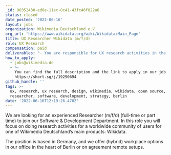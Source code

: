 ```yaml
---
_id: 90352430-ed6e-11ec-8c41-43fc46f822a6
status: closed
date_posted: '2022-06-16'
layout: jobs
organization: Wikimedia Deutschland e.V.
org_url: 'https://www.wikidata.org/wiki/Wikidata:Main_Page'
title: UX Researcher Wikidata (m/f/d)
role: UX Research
compensation: paid
deliverables: "- You are responsible for UX research activities in the Wikidata team, aligning your research plans with the product strategy, all in close cross functional collaboration.\r\n- You will lay the foundation for future feature developments by facilitating and driving product discoveries.\r\n- You will plan and execute primary user research to understand user behaviors, pain points, needs and aspirations of the different user groups in our community through methods like interviews, usability testing, ethnography, surveys, desk research, and fieldwork.\r\n- You will analyze research results and develop actionable insights, bring your research results to life through stories, customer journey maps, scenarios, flows, service models, and clear presentations.\r\n- You will partly work with external research agencies.\r\n- You will closely collaborate with the product managers and community communication managers i.e. for research planning or recruitment and with other UX design team members for handover to design and prototype validation."
how_to_apply:
  - jobs@wikimedia.de
  - >-
    You can find the full description and the link to apply in our job portal:
    https://short.sg/j/19290694
github_handle: ''
tags: >-
  ux, research, ux research, design, wikimedia, wikidata, open source,
  researcher, software, development, strategy, berlin
date: '2022-06-16T12:19:26.470Z'
---
```

We are looking for an experienced Researcher (m/f/d) (full-time or part time) to join our Software & Development Department. In this role you will focus on doing research activities for a worldwide community of users for one of Wikimedia Deutschland’s main products: Wikidata.

The position is based in Germany, and we offer (hybrid) workplace options in our office in the heart of Berlin or on agreement remote setups.
